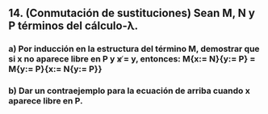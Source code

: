 ## 14. (Conmutación de sustituciones) Sean M, N y P términos del cálculo-λ.

### a) Por inducción en la estructura del término M, demostrar que si x no aparece libre en P y x ̸= y, entonces: M{x:= N}{y:= P} = M{y:= P}{x:= N{y:= P}}


### b) Dar un contraejemplo para la ecuación de arriba cuando x aparece libre en P.
